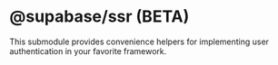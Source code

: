 # @supabase/ssr (BETA)

This submodule provides convenience helpers for implementing user authentication in your favorite framework.
